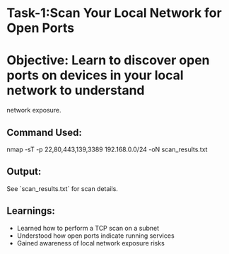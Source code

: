 # Task-1:Scan Your Local Network for Open Ports

# Objective: Learn to discover open ports on devices in your local network to understand
network exposure.

## Command Used:
nmap -sT -p 22,80,443,139,3389 192.168.0.0/24 -oN scan_results.txt

## Output:
See \`scan_results.txt\` for scan details.

## Learnings:
- Learned how to perform a TCP scan on a subnet
- Understood how open ports indicate running services
- Gained awareness of local network exposure risks


